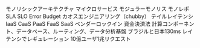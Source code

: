モノリシックアーキテクチャ
マイクロサービス
モジュラーモノリス
モノレポ
SLA
SLO
Error Budget
カオスエンジニアリング（chubby）
テイルレイテンシ
IaaS
CaaS
PaaS
FaaS
SaaS
ベンダーロックイン
資金決済法
計算コンポーネント、データベース、ルーティング、データ分析基盤
ブラジルと日本130ms
レイテンシでレギュレーション
10億ユーザ1兆リクエスト